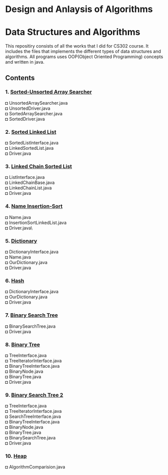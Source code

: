 # Design and Anlaysis of Algorithms

# Data Structures and Algorithms
This repositiry consists of all the works that I did for CS302 course. It includes the files that implements the different types of data structures and algorithms. All programs uses OOP(Object Oriented Programming) concepts and written in java.

## Contents

### 1. [Sorted-Unsorted Array Searcher](https://github.com/Rixant/Design-and-Anlaysis-of-Algorithms/tree/main/UnsortedArray/src)

◘ UnsortedArraySearcher.java\
◘ UnsortedDriver.java\
◘ SortedArraySearcher.java\
◘ SortedDriver.java

### 2. [Sorted Linked List](https://github.com/Rixant/Design-and-Anlaysis-of-Algorithms/tree/main/Sorted%20Linked%20List/src)
◘ SortedListInterface.java\
◘ LinkedSortedList.java\
◘ Driver.java

### 3. [Linked Chain Sorted List](https://github.com/Rixant/Design-and-Anlaysis-of-Algorithms/tree/main/Linked%20Chain%20Sorted%20List/src/rrokaha)
◘ ListInterface.java\
◘ LinkedChainBase.java\
◘ LinkedChainList.java\
◘ Driver.java

### 4. [Name Insertion-Sort](https://github.com/Rixant/Design-and-Anlaysis-of-Algorithms/tree/main/Name%20MergeSort/src/rrokaha)
◘ Name.java\
◘ InsertionSortLinkedList.java\
◘ Driver.java\


### 5. [Dictionary](https://github.com/Rixant/Design-and-Anlaysis-of-Algorithms/tree/main/Dictionary/src/rrokaha)
◘ DictionaryInterface.java\
◘ Name.java\
◘ OurDictionary.java\
◘ Driver.java

### 6. [Hash](https://github.com/Rixant/Design-and-Anlaysis-of-Algorithms/tree/main/Hash/src/rrokaha)
◘ DictionaryInterface.java\
◘ OurDictionary.java\
◘ Driver.java

### 7. [Binary Search Tree](https://github.com/Rixant/Design-and-Anlaysis-of-Algorithms/tree/main/BinarySearchTree/src/rrokaha)
◘ BinarySearchTree.java\
◘ Driver.java

### 8. [Binary Tree](https://github.com/Rixant/Design-and-Anlaysis-of-Algorithms/tree/main/BinaryTree/src/rrokaha)
◘ TreeInterface.java\
◘ TreeIteratorInterface.java\
◘ BinaryTreeInterface.java\
◘ BinaryNode.java\
◘ BinaryTree.java\
◘ Driver.java

### 9. [Binary Search Tree 2](https://github.com/Rixant/Design-and-Anlaysis-of-Algorithms/tree/main/BinarySearchTree2/src/rrokaha)
◘ TreeInterface.java\
◘ TreeIteratorInterface.java\
◘ SearchTreeInterface.java\
◘ BinaryTreeInterface.java\
◘ BinaryNode.java\
◘ BinaryTree.java\
◘ BinarySearchTree.java\
◘ Driver.java

### 10. [Heap]()
◘ AlgorithmComparision.java

















